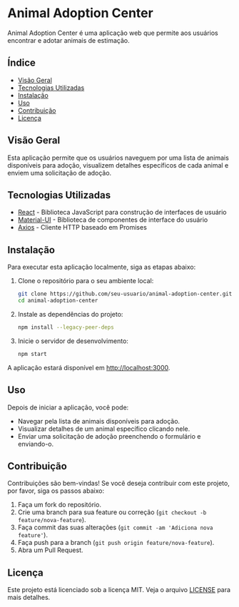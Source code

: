 # Animal Adoption Center

Animal Adoption Center é uma aplicação web que permite aos usuários encontrar e adotar animais de estimação. 

## Índice

- [Visão Geral](#visão-geral)
- [Tecnologias Utilizadas](#tecnologias-utilizadas)
- [Instalação](#instalação)
- [Uso](#uso)
- [Contribuição](#contribuição)
- [Licença](#licença)

## Visão Geral

Esta aplicação permite que os usuários naveguem por uma lista de animais disponíveis para adoção, visualizem detalhes específicos de cada animal e enviem uma solicitação de adoção. 

## Tecnologias Utilizadas

- [React](https://reactjs.org/) - Biblioteca JavaScript para construção de interfaces de usuário
- [Material-UI](https://material-ui.com/) - Biblioteca de componentes de interface do usuário
- [Axios](https://axios-http.com/) - Cliente HTTP baseado em Promises

## Instalação

Para executar esta aplicação localmente, siga as etapas abaixo:

1. Clone o repositório para o seu ambiente local:

    ```bash
    git clone https://github.com/seu-usuario/animal-adoption-center.git
    cd animal-adoption-center
    ```

2. Instale as dependências do projeto:

    ```bash
    npm install --legacy-peer-deps
    ```

3. Inicie o servidor de desenvolvimento:

    ```bash
    npm start
    ```

A aplicação estará disponível em [http://localhost:3000](http://localhost:3000).

## Uso

Depois de iniciar a aplicação, você pode:

- Navegar pela lista de animais disponíveis para adoção.
- Visualizar detalhes de um animal específico clicando nele.
- Enviar uma solicitação de adoção preenchendo o formulário e enviando-o.

## Contribuição

Contribuições são bem-vindas! Se você deseja contribuir com este projeto, por favor, siga os passos abaixo:

1. Faça um fork do repositório.
2. Crie uma branch para sua feature ou correção (`git checkout -b feature/nova-feature`).
3. Faça commit das suas alterações (`git commit -am 'Adiciona nova feature'`).
4. Faça push para a branch (`git push origin feature/nova-feature`).
5. Abra um Pull Request.

## Licença

Este projeto está licenciado sob a licença MIT. Veja o arquivo [LICENSE](LICENSE) para mais detalhes.
